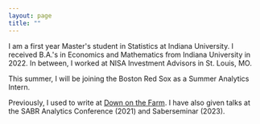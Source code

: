 ```yaml
---
layout: page
title: ""
---
```


I am a first year Master's student in Statistics at Indiana University. I received B.A.'s in Economics and Mathematics from Indiana University in 2022. In between, I worked at NISA Investment Advisors in St. Louis, MO.   

This summer, I will be joining the Boston Red Sox as a Summer Analytics Intern.
  
Previously, I used to write at [Down on the Farm](https://downonthefarm.substack.com/). I have also given talks at the SABR Analytics Conference (2021) and Saberseminar (2023).  
